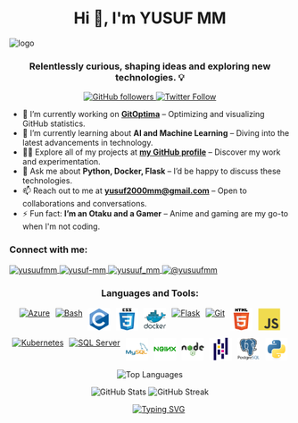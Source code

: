<h1 align="center">Hi 👋, I'm YUSUF MM</h1>

![logo](https://github.com/yusuufmm/yusuufmm/blob/main/codegif.gif)

<h3 align="center">Relentlessly curious, shaping ideas and exploring new technologies. 💡</h3>

<p align="center">
  <a href="https://github.com/yusuufmm">
    <img src="https://img.shields.io/github/followers/yusuufmm?style=social" alt="GitHub followers">
  </a>
  <a href="https://twitter.com/yusuufmm">
    <img src="https://img.shields.io/twitter/follow/yusuufmm?style=social" alt="Twitter Follow">
  </a>
</p>

- 🔭 I’m currently working on [**GitOptima**](https://github.com/yusuufmm/GitOptima) – Optimizing and visualizing GitHub statistics.
- 🌱 I’m currently learning about **AI and Machine Learning** – Diving into the latest advancements in technology.
- 👨‍💻 Explore all of my projects at [**my GitHub profile**](https://github.com/yusuufmm/) – Discover my work and experimentation.
- 💬 Ask me about **Python, Docker, Flask** – I’d be happy to discuss these technologies.
- 📫 Reach out to me at **yusuf2000mm@gmail.com** – Open to collaborations and conversations.
- ⚡ Fun fact: **I’m an Otaku and a Gamer** – Anime and gaming are my go-to when I'm not coding.

<h3 align="left">Connect with me:</h3>
<p align="left">
  <a href="https://twitter.com/yusuufmm" target="_blank">
    <img align="center" src="https://raw.githubusercontent.com/rahuldkjain/github-profile-readme-generator/master/src/images/icons/Social/twitter.svg" alt="yusuufmm" height="30" width="40" />
  </a>
  <a href="https://linkedin.com/in/yusuf-mm" target="_blank">
    <img align="center" src="https://raw.githubusercontent.com/rahuldkjain/github-profile-readme-generator/master/src/images/icons/Social/linked-in-alt.svg" alt="yusuf-mm" height="30" width="40" />
  </a>
  <a href="https://instagram.com/yusuuf_mm" target="_blank">
    <img align="center" src="https://raw.githubusercontent.com/rahuldkjain/github-profile-readme-generator/master/src/images/icons/Social/instagram.svg" alt="yusuuf_mm" height="30" width="40" />
  </a>
  <a href="https://medium.com/@yusuufmm" target="_blank">
    <img align="center" src="https://raw.githubusercontent.com/rahuldkjain/github-profile-readme-generator/master/src/images/icons/Social/medium.svg" alt="@yusuufmm" height="30" width="40" />
  </a>
</p>

<h3 align="center">Languages and Tools:</h3>
<p align="center" style="display: flex; flex-wrap: wrap; justify-content: center; gap: 10px; margin: 0;">
  <a href="https://azure.microsoft.com/en-in/" target="_blank" title="Azure">
    <img src="https://www.vectorlogo.zone/logos/microsoft_azure/microsoft_azure-icon.svg" alt="Azure" width="40" height="40"/>
  </a>
  <a href="https://www.gnu.org/software/bash/" target="_blank" title="Bash">
    <img src="https://www.vectorlogo.zone/logos/gnu_bash/gnu_bash-icon.svg" alt="Bash" width="40" height="40"/>
  </a>
  <a href="https://www.cprogramming.com/" target="_blank" title="C">
    <img src="https://raw.githubusercontent.com/devicons/devicon/master/icons/c/c-original.svg" alt="C" width="40" height="40"/>
  </a>
  <a href="https://www.w3schools.com/css/" target="_blank" title="CSS3">
    <img src="https://raw.githubusercontent.com/devicons/devicon/master/icons/css3/css3-original-wordmark.svg" alt="CSS3" width="40" height="40"/>
  </a>
  <a href="https://www.docker.com/" target="_blank" title="Docker">
    <img src="https://raw.githubusercontent.com/devicons/devicon/master/icons/docker/docker-original-wordmark.svg" alt="Docker" width="40" height="40"/>
  </a>
  <a href="https://flask.palletsprojects.com/" target="_blank" title="Flask">
    <img src="https://www.vectorlogo.zone/logos/pocoo_flask/pocoo_flask-icon.svg" alt="Flask" width="40" height="40"/>
  </a>
  <a href="https://git-scm.com/" target="_blank" title="Git">
    <img src="https://www.vectorlogo.zone/logos/git-scm/git-scm-icon.svg" alt="Git" width="40" height="40"/>
  </a>
  <a href="https://www.w3.org/html/" target="_blank" title="HTML5">
    <img src="https://raw.githubusercontent.com/devicons/devicon/master/icons/html5/html5-original-wordmark.svg" alt="HTML5" width="40" height="40"/>
  </a>
  <a href="https://developer.mozilla.org/en-US/docs/Web/JavaScript" target="_blank" title="JavaScript">
    <img src="https://raw.githubusercontent.com/devicons/devicon/master/icons/javascript/javascript-original.svg" alt="JavaScript" width="40" height="40"/>
  </a>
  <a href="https://kubernetes.io/" target="_blank" title="Kubernetes">
    <img src="https://www.vectorlogo.zone/logos/kubernetes/kubernetes-icon.svg" alt="Kubernetes" width="40" height="40"/>
  </a>
  <a href="https://www.microsoft.com/en-us/sql-server" target="_blank" title="SQL Server">
    <img src="https://www.svgrepo.com/show/303229/microsoft-sql-server-logo.svg" alt="SQL Server" width="40" height="40"/>
  </a>
  <a href="https://www.mysql.com/" target="_blank" title="MySQL">
    <img src="https://raw.githubusercontent.com/devicons/devicon/master/icons/mysql/mysql-original-wordmark.svg" alt="MySQL" width="40" height="40"/>
  </a>
  <a href="https://www.nginx.com/" target="_blank" title="Nginx">
    <img src="https://raw.githubusercontent.com/devicons/devicon/master/icons/nginx/nginx-original.svg" alt="Nginx" width="40" height="40"/>
  </a>
  <a href="https://nodejs.org/" target="_blank" title="Node.js">
    <img src="https://raw.githubusercontent.com/devicons/devicon/master/icons/nodejs/nodejs-original-wordmark.svg" alt="Node.js" width="40" height="40"/>
  </a>
  <a href="https://pandas.pydata.org/" target="_blank" title="Pandas">
    <img src="https://raw.githubusercontent.com/devicons/devicon/2ae2a900d2f041da66e950e4d48052658d850630/icons/pandas/pandas-original.svg" alt="Pandas" width="40" height="40"/>
  <a href="https://www.postgresql.org/" target="_blank" title="PostgreSQL">
    <img src="https://raw.githubusercontent.com/devicons/devicon/master/icons/postgresql/postgresql-original-wordmark.svg" alt="PostgreSQL" width="40" height="40"/>
  </a>
  <a href="https://www.python.org/" target="_blank" title="Python">
    <img src="https://raw.githubusercontent.com/devicons/devicon/master/icons/python/python-original.svg" alt="Python" width="40" height="40"/>
  </a>
</p>

<p align="center">
  <img src="https://github-readme-stats.vercel.app/api/top-langs?username=yusuufmm&show_icons=true&locale=en&layout=compact&theme=dark" alt="Top Languages" />
</p>

<p align="center">
  <img src="https://github-readme-stats.vercel.app/api?username=yusuufmm&show_icons=true&locale=en&theme=dark" alt="GitHub Stats" />
  <img src="https://github-readme-streak-stats.herokuapp.com/?user=yusuufmm&theme=dark" alt="GitHub Streak" />
</p>

<p align="center">
  <a href="https://git.io/typing-svg">
    <img src="https://readme-typing-svg.herokuapp.com?font=comfortaa&color=016EEA&size=24&width=500&lines=%F0%9F%93%9D+Researcher;%F0%9F%92%BB+Full-Stack+Developer;%F0%9F%9A%80+Student;%F0%9F%8C%8F+Aspiring+Entrepreneur" alt="Typing SVG" style="padding-left: 2rem;" />
  </a>
</p>
